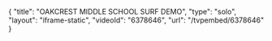 {
    "title": "OAKCREST MIDDLE SCHOOL SURF DEMO",
    "type": "solo",
    "layout": "iframe-static",
    "videoId": "6378646",
    "url": "\/tvpembed\/6378646"
}